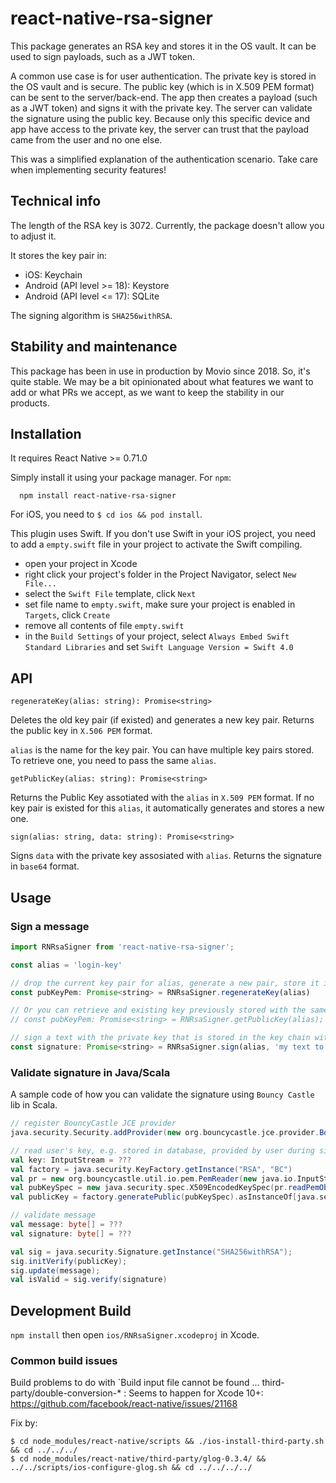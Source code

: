 # react-native-rsa-signer

This package generates an RSA key and stores it in the OS vault. It can be used to sign payloads, such as a JWT token.

A common use case is for user authentication. The private key is stored in the OS vault and is secure. The public key (which is in X.509 PEM format) can be sent to the server/back-end. The app then creates a payload (such as a JWT token) and signs it with the private key. The server can validate the signature using the public key. Because only this specific device and app have access to the private key, the server can trust that the payload came from the user and no one else.

This was a simplified explanation of the authentication scenario. Take care when implementing security features!

## Technical info

The length of the RSA key is 3072. Currently, the package doesn't allow you to adjust it.

It stores the key pair in:

* iOS: Keychain
* Android (API level >= 18): Keystore
* Android (API level <= 17): SQLite

The signing algorithm is `SHA256withRSA`.

## Stability and maintenance

This package has been in use in production by Movio since 2018. So, it's quite stable. We may be a bit opinionated about what features we want to add or what PRs we accept, as we want to keep the stability in our products.

## Installation

It requires React Native >= 0.71.0

Simply install it using your package manager. For `npm`:

```
  npm install react-native-rsa-signer
```

For iOS, you need to `$ cd ios && pod install`.

This plugin uses Swift. If you don't use Swift in your iOS project, you need to add a `empty.swift` file in your project to activate the Swift compiling.

* open your project in Xcode
* right click your project's folder in the Project Navigator, select `New File...`
* select the `Swift File` template, click `Next`
* set file name to `empty.swift`, make sure your project is enabled in `Targets`, click `Create`
* remove all contents of file `empty.swift`
* in the `Build Settings` of your project, select `Always Embed Swift Standard Libraries` and set `Swift Language Version = Swift 4.0`

## API

`regenerateKey(alias: string): Promise<string>`

Deletes the old key pair (if existed) and generates a new key pair. Returns the public key in `X.506 PEM` format.

`alias` is the name for the key pair. You can have multiple key pairs stored. To retrieve one, you need to pass the same `alias`.

`getPublicKey(alias: string): Promise<string>`

Returns the Public Key assotiated with the `alias` in `X.509 PEM` format. If no key pair is existed for this `alias`, it automatically generates and stores a new one.

`sign(alias: string, data: string): Promise<string>`

Signs `data` with the private key assosiated with `alias`. Returns the signature in `base64` format.

## Usage

### Sign a message
```javascript
import RNRsaSigner from 'react-native-rsa-signer';

const alias = 'login-key'

// drop the current key pair for alias, generate a new pair, store it in the key chain and return the PEM string.
const pubKeyPem: Promise<string> = RNRsaSigner.regenerateKey(alias)

// Or you can retrieve and existing key previously stored with the same alias.
// const pubKeyPem: Promise<string> = RNRsaSigner.getPublicKey(alias);

// sign a text with the private key that is stored in the key chain with the provided alias.
const signature: Promise<string> = RNRsaSigner.sign(alias, 'my text to sign')

```

### Validate signature in Java/Scala

A sample code of how you can validate the signature using `Bouncy Castle` lib in Scala.

```scala
// register BouncyCastle JCE provider
java.security.Security.addProvider(new org.bouncycastle.jce.provider.BouncyCastleProvider())

// read user's key, e.g. stored in database, provided by user during sign up
val key: IntputStream = ???
val factory = java.security.KeyFactory.getInstance("RSA", "BC")
val pr = new org.bouncycastle.util.io.pem.PemReader(new java.io.InputStreamReader(key))
val pubKeySpec = new java.security.spec.X509EncodedKeySpec(pr.readPemObject().getContent())
val publicKey = factory.generatePublic(pubKeySpec).asInstanceOf[java.security.interfaces.RSAPublicKey]

// validate message
val message: byte[] = ???
val signature: byte[] = ???

val sig = java.security.Signature.getInstance("SHA256withRSA");
sig.initVerify(publicKey);
sig.update(message);
val isValid = sig.verify(signature)
```

## Development Build

`npm install` then open `ios/RNRsaSigner.xcodeproj` in Xcode.

### Common build issues

Build problems to do with `Build input file cannot be found ... third-party/double-conversion-* :
Seems to happen for Xcode 10+: https://github.com/facebook/react-native/issues/21168

Fix by:

``` shell
$ cd node_modules/react-native/scripts && ./ios-install-third-party.sh && cd ../../../
$ cd node_modules/react-native/third-party/glog-0.3.4/ && ../../scripts/ios-configure-glog.sh && cd ../../../../
```
